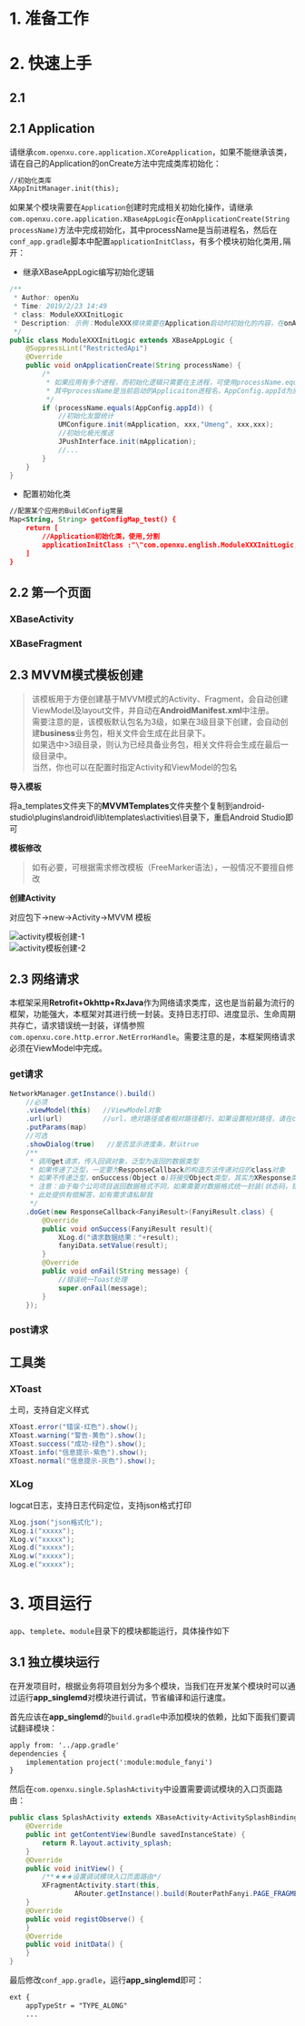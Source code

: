 
# 1. 准备工作




# 2. 快速上手

## 2.1 

## 2.1 Application

请继承`com.openxu.core.application.XCoreApplication`，如果不能继承该类，请在自己的Application的onCreate方法中完成类库初始化：
```xml
//初始化类库
XAppInitManager.init(this);
```

如果某个模块需要在`Application`创建时完成相关初始化操作，请继承`com.openxu.core.application.XBaseAppLogic`在`onApplicationCreate(String processName)`方法中完成初始化，其中processName是当前进程名，然后在`conf_app.gradle`脚本中配置`applicationInitClass`，有多个模块初始化类用`,`隔开：

- 继承XBaseAppLogic编写初始化逻辑

```Java
/**
 * Author: openXu
 * Time: 2019/2/23 14:49
 * class: ModuleXXXInitLogic
 * Description: 示例：ModuleXXX模块需要在Application启动时初始化的内容，在onApplicationCreate中完成初始化
 */
public class ModuleXXXInitLogic extends XBaseAppLogic {
    @SuppressLint("RestrictedApi")
    @Override
    public void onApplicationCreate(String processName) {
        /*
         * 如果应用有多个进程，而初始化逻辑只需要在主进程，可使用processName.equals(AppConfig.appId)判断，
         * 其中processName是当前启动的Applicaiton进程名，AppConfig.appId为应用包名（主进程）
         */
        if (processName.equals(AppConfig.appId)) {
            //初始化友盟统计
            UMConfigure.init(mApplication, xxx,"Umeng", xxx,xxx);
            //初始化极光推送
            JPushInterface.init(mApplication);
            //...
        }
    }
}
```

- 配置初始化类

```xml
//配置某个应用的BuildConfig常量
Map<String, String> getConfigMap_test() {
    return [
        //Application初始化类，使用,分割
        applicationInitClass :"\"com.openxu.english.ModuleXXXInitLogic,com.openxu.english.AppInitLogic\""
    ]
}
```

## 2.2 第一个页面

### XBaseActivity

### XBaseFragment


## 2.3 MVVM模式模板创建
> 该模板用于方便创建基于MVVM模式的Activity、Fragment，会自动创建ViewModel及layout文件，并自动在**AndroidManifest.xml**中注册。<br/>
> 需要注意的是，该模板默认包名为3级，如果在3级目录下创建，会自动创建**business**业务包，相关文件会生成在此目录下。<br/>
> 如果选中>3级目录，则认为已经具备业务包，相关文件将会生成在最后一级目录中。<br/>
> 当然，你也可以在配置时指定Activity和ViewModel的包名<br/>

**导入模板**<br/>

将a_templates文件夹下的**MVVMTemplates**文件夹整个复制到android-studio\plugins\android\lib\templates\activities\目录下，重启Android Studio即可

**模板修改**<br/>
> 如有必要，可根据需求修改模板（FreeMarker语法），一般情况不要擅自修改

**创建Activity**

对应包下->new->Activity->MVVM 模板

![activity模板创建-1](a_image/activity模板创建-1.png)<br/>
![activity模板创建-2](a_image/activity模板创建-2.png)


## 2.3 网络请求

本框架采用**Retrofit+Okhttp+RxJava**作为网络请求类库，这也是当前最为流行的框架，功能强大，本框架对其进行统一封装。支持日志打印、进度显示、生命周期共存亡，请求错误统一封装，详情参照`com.openxu.core.http.error.NetErrorHandle`。需要注意的是，本框架网络请求必须在ViewModel中完成。

### get请求

```Java
NetworkManager.getInstance().build()
    //必须
    .viewModel(this)   //ViewModel对象
    .url(url)          //url，绝对路径或者相对路径都行，如果设置相对路径，请在conf_app.gradle中配置baseUrl
    .putParams(map)
    //可选
    .showDialog(true)   //是否显示进度条，默认true
    /**
     * 调用get请求，传入回调对象，泛型为返回的数据类型
     * 如果传递了泛型，一定要为ResponseCallback的构造方法传递对应的class对象
     * 如果不传递泛型，onSuccess(Object o)将接受Object类型，其实为XResponse类型
     * 注意：由于每个公司项目返回数据格式不同，如果需要对数据格式统一封装(状态码，错误信息等)，请参照XResponse，修改ParseDataFunction类重新解析数据，然后将泛型类型全部改为您封装的类型即可
     * 此处提供有偿解答，如有需求请私聊我
     */
    .doGet(new ResponseCallback<FanyiResult>(FanyiResult.class) {
        @Override
        public void onSuccess(FanyiResult result){
            XLog.d("请求数据结果："+result);
            fanyiData.setValue(result);
        }
        @Override
        public void onFail(String message) {
            //错误统一Toast处理
            super.onFail(message);
        }
    });
```

### post请求

## 工具类

### XToast

土司，支持自定义样式

```Java
XToast.error("错误-红色").show();
XToast.warning("警告-黄色").show();
XToast.success("成功-绿色").show();
XToast.info("信息提示-紫色").show();
XToast.normal("信息提示-灰色").show();
```

### XLog

logcat日志，支持日志代码定位，支持json格式打印

```Java
XLog.json("json格式化");
XLog.i("xxxxx");
XLog.v("xxxxx");
XLog.d("xxxxx");
XLog.w("xxxxx");
XLog.e("xxxxx");
```



# 3. 项目运行

`app`、`templete`、`module`目录下的模块都能运行，具体操作如下

## 3.1 独立模块运行

在开发项目时，根据业务将项目划分为多个模块，当我们在开发某个模块时可以通过运行**app_singlemd**对模块进行调试，节省编译和运行速度。

首先应该在**app_singlemd**的`build.gradle`中添加模块的依赖，比如下面我们要调试翻译模块：

```xml
apply from: '../app.gradle'
dependencies {
    implementation project(':module:module_fanyi')
}
```

然后在`com.openxu.single.SplashActivity`中设置需要调试模块的入口页面路由：

```Java
public class SplashActivity extends XBaseActivity<ActivitySplashBinding, XBaseViewModel> {
    @Override
    public int getContentView(Bundle savedInstanceState) {
        return R.layout.activity_splash;
    }
    @Override
    public void initView() {
        /**★★★设置调试模块入口页面路由*/
        XFragmentActivity.start(this,
                ARouter.getInstance().build(RouterPathFanyi.PAGE_FRAGMENT_FANYI));
    }
    @Override
    public void registObserve() {
    }
    @Override
    public void initData() {
    }
}
```

最后修改`conf_app.gradle`，运行**app_singlemd**即可：

```xml
ext {
    appTypeStr = "TYPE_ALONG"
    ...
```

